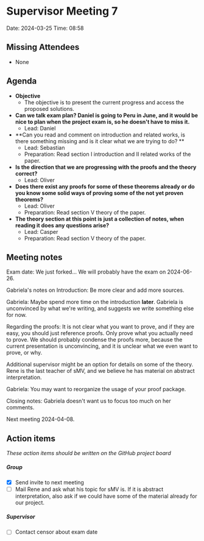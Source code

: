 # Supervisor Meeting 7
Date: 2024-03-25
Time: 08:58

## Missing Attendees
- None

## Agenda
- **Objective**
    - The objective is to present the current progress and access the proposed solutions.
- **Can we talk exam plan? Daniel is going to Peru in June, and it would be nice to plan when the project exam is, so he doesn't have to miss it.**
    - Lead: Daniel
- **Can you read and comment on introduction and related works, is there something missing and is it clear what we are trying to do? **
    - Lead: Sebastian
    - Preparation: Read section I introduction and II related works of the paper.
- **Is the direction that we are progressing with the proofs and the theory correct?**
    - Lead: Oliver
- **Does there exist any proofs for some of these theorems already or do you know some solid ways of proving  some of the not yet proven theorems?**
    - Lead: Oliver
    - Preparation: Read section V theory of the paper.
- **The theory section at this point is just a collection of notes, when reading it does any questions arise?**
    - Lead: Casper
    - Preparation: Read section V theory of the paper.


## Meeting notes
Exam date: We just forked... We will probably have the exam on 2024-06-26.

Gabriela's notes on Introduction: Be more clear and add more sources.

Gabriela: Maybe spend more time on the introduction **later**. Gabriela is unconvinced by what we're writing, and suggests we write something else for now.

Regarding the proofs: It is not clear what you want to prove, and if they are easy, you should just reference proofs. Only prove what you actually need to prove.
We should probably condense the proofs more, because the current presentation is unconvincing, and it is unclear what we even want to prove, or why.

Additional supervisor might be an option for details on some of the theory.
Rene is the last teacher of sMV, and we believe he has material on abstract interpretation.

Gabriela: You may want to reorganize the usage of your proof package.

Closing notes: Gabriela doesn't want us to focus too much on her comments.

Next meeting 2024-04-08.

## Action items
*These action items should be written on the GitHub project board*

##### Group
- [x] Send invite to next meeting
- [ ] Mail Rene and ask what his topic for sMV is. If it is abstract interpretation, also ask if we could have some of the material already for our project.

##### Supervisor
- [ ]  Contact censor about exam date